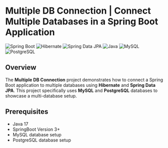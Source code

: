# Multiple DB Connection | Connect Multiple Databases in a Spring Boot Application

![Spring Boot](https://img.shields.io/badge/Spring%20Boot-6DB33F?style=for-the-badge&logo=spring-boot&logoColor=white)
![Hibernate](https://img.shields.io/badge/Hibernate-59666C?style=for-the-badge&logo=hibernate&logoColor=white)
![Spring Data JPA](https://img.shields.io/badge/Spring%20Data%20JPA-007396?style=for-the-badge&logo=java&logoColor=white)
![Java](https://img.shields.io/badge/Java-ED8B00?style=for-the-badge&logo=java&logoColor=white)
![MySQL](https://img.shields.io/badge/MySQL-4479A1?style=for-the-badge&logo=mysql&logoColor=white)
![PostgreSQL](https://img.shields.io/badge/PostgreSQL-336791?style=for-the-badge&logo=postgresql&logoColor=white)

## Overview

The **Multiple DB Connection** project demonstrates how to connect a Spring Boot application to multiple databases using **Hibernate** and **Spring Data JPA**. This project specifically uses **MySQL** and **PostgreSQL** databases to showcase a multi-database setup.

## Prerequisites

- Java 17
- SpringBoot Version 3+
- MySQL database setup
- PostgreSQL database setup
